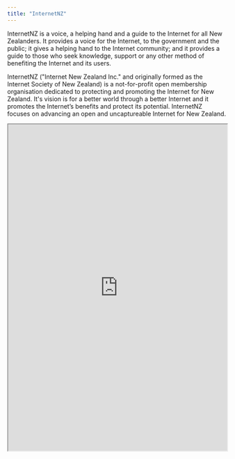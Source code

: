 ```yaml
---
title: "InternetNZ"
---
```


InternetNZ is a voice, a helping hand and a guide to the Internet for all New Zealanders. It provides a voice for the Internet, to the government and the public; it gives a helping hand to the Internet community; and it provides a guide to those who seek  knowledge, support or any other method of benefiting the Internet and its users.

InternetNZ ("Internet New Zealand Inc." and originally formed as the Internet Society of New Zealand) is a not-for-profit open membership organisation dedicated to protecting and promoting the Internet for New Zealand. It's vision is for a better world through a better Internet and it promotes the Internet’s benefits and protect its potential. InternetNZ focuses on advancing an open and uncaptureable Internet for New Zealand.

<iframe height="750" width="100%" src="https://ewelton.github.io/ktest/wiki.html#InternetNZ"></iframe>
